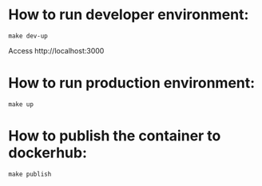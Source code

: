 # How to run developer environment:
```
make dev-up
```
Access http://localhost:3000


# How to run production environment:
```
make up
```

# How to publish the container to dockerhub:
```
make publish
```

